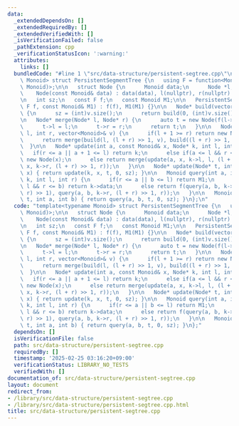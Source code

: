 ```yaml
---
data:
  _extendedDependsOn: []
  _extendedRequiredBy: []
  _extendedVerifiedWith: []
  _isVerificationFailed: false
  _pathExtension: cpp
  _verificationStatusIcon: ':warning:'
  attributes:
    links: []
  bundledCode: "#line 1 \"src/data-structure/persistent-segtree.cpp\"\ntemplate<typename\
    \ Monoid> struct PersistentSegmentTree {\n   using F = function<Monoid(Monoid,\
    \ Monoid)>;\n\n   struct Node {\n      Monoid data;\n      Node *l, *r;\n\n  \
    \    Node(const Monoid& data) : data(data), l(nullptr), r(nullptr) {}\n   };\n\
    \n   int sz;\n   const F f;\n   const Monoid M1;\n\n   PersistentSegmentTree(const\
    \ F f, const Monoid& M1) : f(f), M1(M1) {}\n\n   Node* build(vector<Monoid>& v)\
    \ {\n      sz = (int)v.size();\n      return build(0, (int)v.size(), v);\n   }\n\
    \n   Node* merge(Node* l, Node* r) {\n      auto t = new Node(f(l->data, r->data));\n\
    \      t->l = l;\n      t->r = r;\n      return t;\n   }\n\n   Node* build(int\
    \ l, int r, vector<Monoid>& v) {\n      if(l + 1 >= r) return new Node(v[l]);\n\
    \      return merge(build(l, (l + r) >> 1, v), build((l + r) >> 1, r, v));\n \
    \  }\n\n   Node* update(int a, const Monoid& x, Node* k, int l, int r) {\n   \
    \   if(r <= a || a + 1 <= l) return k;\n      else if(a <= l && r <= a + 1) return\
    \ new Node(x);\n      else return merge(update(a, x, k->l, l, (l + r) >> 1), update(a,\
    \ x, k->r, (l + r) >> 1, r));\n   }\n\n   Node* update(Node* t, int k, const Monoid&\
    \ x) { return update(k, x, t, 0, sz); }\n\n   Monoid query(int a, int b, Node*\
    \ k, int l, int r) {\n      if(r <= a || b <= l) return M1;\n      else if(a <=\
    \ l && r <= b) return k->data;\n      else return f(query(a, b, k->l, l, (l +\
    \ r) >> 1), query(a, b, k->r, (l + r) >> 1, r));\n   }\n\n   Monoid query(Node*\
    \ t, int a, int b) { return query(a, b, t, 0, sz); }\n};\n"
  code: "template<typename Monoid> struct PersistentSegmentTree {\n   using F = function<Monoid(Monoid,\
    \ Monoid)>;\n\n   struct Node {\n      Monoid data;\n      Node *l, *r;\n\n  \
    \    Node(const Monoid& data) : data(data), l(nullptr), r(nullptr) {}\n   };\n\
    \n   int sz;\n   const F f;\n   const Monoid M1;\n\n   PersistentSegmentTree(const\
    \ F f, const Monoid& M1) : f(f), M1(M1) {}\n\n   Node* build(vector<Monoid>& v)\
    \ {\n      sz = (int)v.size();\n      return build(0, (int)v.size(), v);\n   }\n\
    \n   Node* merge(Node* l, Node* r) {\n      auto t = new Node(f(l->data, r->data));\n\
    \      t->l = l;\n      t->r = r;\n      return t;\n   }\n\n   Node* build(int\
    \ l, int r, vector<Monoid>& v) {\n      if(l + 1 >= r) return new Node(v[l]);\n\
    \      return merge(build(l, (l + r) >> 1, v), build((l + r) >> 1, r, v));\n \
    \  }\n\n   Node* update(int a, const Monoid& x, Node* k, int l, int r) {\n   \
    \   if(r <= a || a + 1 <= l) return k;\n      else if(a <= l && r <= a + 1) return\
    \ new Node(x);\n      else return merge(update(a, x, k->l, l, (l + r) >> 1), update(a,\
    \ x, k->r, (l + r) >> 1, r));\n   }\n\n   Node* update(Node* t, int k, const Monoid&\
    \ x) { return update(k, x, t, 0, sz); }\n\n   Monoid query(int a, int b, Node*\
    \ k, int l, int r) {\n      if(r <= a || b <= l) return M1;\n      else if(a <=\
    \ l && r <= b) return k->data;\n      else return f(query(a, b, k->l, l, (l +\
    \ r) >> 1), query(a, b, k->r, (l + r) >> 1, r));\n   }\n\n   Monoid query(Node*\
    \ t, int a, int b) { return query(a, b, t, 0, sz); }\n};"
  dependsOn: []
  isVerificationFile: false
  path: src/data-structure/persistent-segtree.cpp
  requiredBy: []
  timestamp: '2025-02-25 03:16:20+09:00'
  verificationStatus: LIBRARY_NO_TESTS
  verifiedWith: []
documentation_of: src/data-structure/persistent-segtree.cpp
layout: document
redirect_from:
- /library/src/data-structure/persistent-segtree.cpp
- /library/src/data-structure/persistent-segtree.cpp.html
title: src/data-structure/persistent-segtree.cpp
---
```

